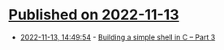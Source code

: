 # [Published on 2022-11-13](index.md)

* [2022-11-13, 14:49:54](https://news.ycombinator.com/item?id=33583537) - [Building a simple shell in C – Part 3](https://blog.ehoneahobed.com/building-a-simple-shell-in-c-part-3)
